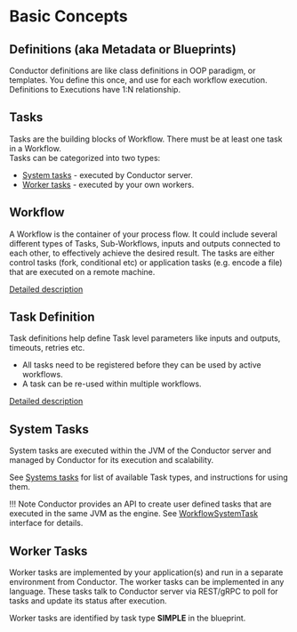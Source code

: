 # Basic Concepts

## Definitions (aka Metadata or Blueprints)

Conductor definitions are like class definitions in OOP paradigm, or templates. You define this once, and use for each workflow execution. Definitions to Executions have 1:N relationship.

## Tasks

Tasks are the building blocks of Workflow. There must be at least one task in a Workflow.  
Tasks can be categorized into two types: 

 * [System tasks](../reference/systemtasks/index.md) - executed by Conductor server.
 * [Worker tasks](../documentation/configuration/workerdef.md) - executed by your own workers.

## Workflow

A Workflow is the container of your process flow. It could include several different types of Tasks, Sub-Workflows, inputs and outputs connected to each other, to effectively achieve the desired result. The tasks are either control tasks (fork, conditional etc) or application tasks (e.g. encode a file) that are executed on a remote machine.

[Detailed description](../documentation/configuration/workflowdef/index.md)

## Task Definition

Task definitions help define Task level parameters like inputs and outputs, timeouts, retries etc.

* All tasks need to be registered before they can be used by active workflows.
* A task can be re-used within multiple workflows.

[Detailed description](../documentation/configuration/taskdef.md)

## System Tasks

System tasks are executed within the JVM of the Conductor server and managed by Conductor for its execution and scalability.

See [Systems tasks](../reference/systemtasks/index.md) for list of available Task types, and instructions for using them.

!!! Note
	Conductor provides an API to create user defined tasks that are executed in the same JVM as the engine.	See [WorkflowSystemTask](https://github.com/swift-conductor/conductor/blob/main/core/src/main/java/com/swiftconductor/conductor/core/execution/tasks/WorkflowSystemTask.java) interface for details.

## Worker Tasks

Worker tasks are implemented by your application(s) and run in a separate environment from Conductor. The worker tasks can be implemented in any language.  These tasks talk to Conductor server via REST/gRPC to poll for tasks and update its status after execution.

Worker tasks are identified by task type __SIMPLE__ in the blueprint.
